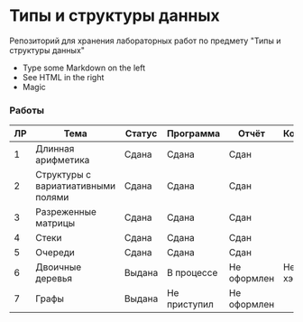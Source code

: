 # Типы и структуры данных

Репозиторий для хранения лабораторных работ по предмету "Типы и структуры данных"

  - Type some Markdown on the left
  - See HTML in the right
  - Magic

### Работы


| ЛР | Тема | Статус | Программа | Отчёт | Комментарий |
| -- | ---- | ------ | --------- | ----- | ----------- |
| 1 | Длинная арифметика | Сдана | Сдана | Сдан |
| 2 | Структуры с вариатиативными полями | Сдана | Сдана | Сдан |
| 3 | Разреженные матрицы | Сдана | Сдана | Сдан |
| 4 | Стеки | Сдана | Сдана | Сдан |
| 5 | Очереди | Сдана | Сдана | Сдан |
| 6 | Двоичные деревья | Выдана | В процессе | Не оформлен | Не выполнена хэш-таблица
| 7 | Графы | Выдана | Не приступил | Не оформлен | 
